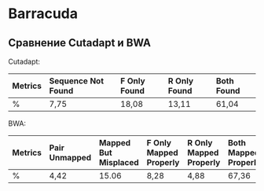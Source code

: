 # Barracuda

## Сравнение Cutadapt и BWA

Cutadapt: 

| Metrics | Sequence Not Found | F Only Found | R Only Found | Both Found |
|:---|:---|:---|:---|:---|
| % | 7,75 | 18,08 | 13,11 | 61,04 |

BWA: 

| Metrics | Pair Unmapped | Mapped But Misplaced | F Only Mapped Properly | R Only Mapped Properly | Both Mapped Properly |
|:---|:---|:---|:---|:---|:---|
| % | 4,42 | 15.06 | 8,28 | 4,88 | 67,36 |
